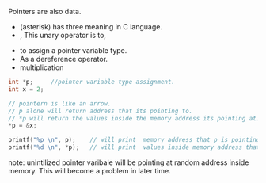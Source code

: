 Pointers are also data.

* (asterisk) has three meaning in C language.
* , This unary operator is to,
- to assign a pointer variable type.
- As a dereference operator.
- multiplication

``` C
int *p;     //pointer variable type assignment.
int x = 2;

// pointern is like an arrow.
// p alone will return address that its pointing to.
// *p will return the values inside the memory address its pointing at.
*p = &x;

printf("%p \n", p);    // will print  memory address that p is pointing at.
printf("%d \n", *p);   // will print  values inside memory address that p is point at.

```

note: unintilized pointer varibale will be pointing at random address inside memory. This will become a problem in later time.
